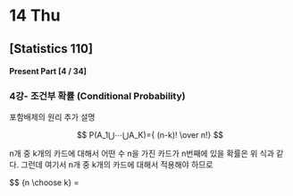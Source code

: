 # 14 Thu

## \[Statistics 110\]

#### Present Part \[4 / 34\]

### 4강- 조건부 확률 \(Conditional Probability\)

포함배제의 원리 추가 설명

$$ P(A_1​⋃⋯⋃A_K​)={ (n-k)! \over n!} $$

n개 중 k개의 카드에 대해서 어떤 수 n을 가진 카드가 n번째에 있을 확률은 위 식과 같다. 그런데 여기서 n개 중 k개의 카드에 대해서 적용해야 하므로​​

$$ {n \choose k} = 



